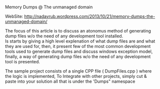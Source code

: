 Memory Dumps @ The unmanaged domain

WebSite: http://nadavrub.wordpress.com/2013/10/21/memory-dumps-the-unmanaged-domain/

The focus of this article is to discuss an atonomus method of generating dump files w/o the need of any development tool installed.</br>
Is starts by giving a high level explenation of what dump files are and what they are used for, then, it present few of the most common development tools used to generate dump files and discuss windows exception model, finally, a way of generating dump files w/o the need of any development tool is presented.


The sample project consists of a single CPP file ( DumpFiles.cpp ) where the logic is implemented, To Integrate with other projects, simply cut & paste into your solution all that is under the 'Dumps" namespace
